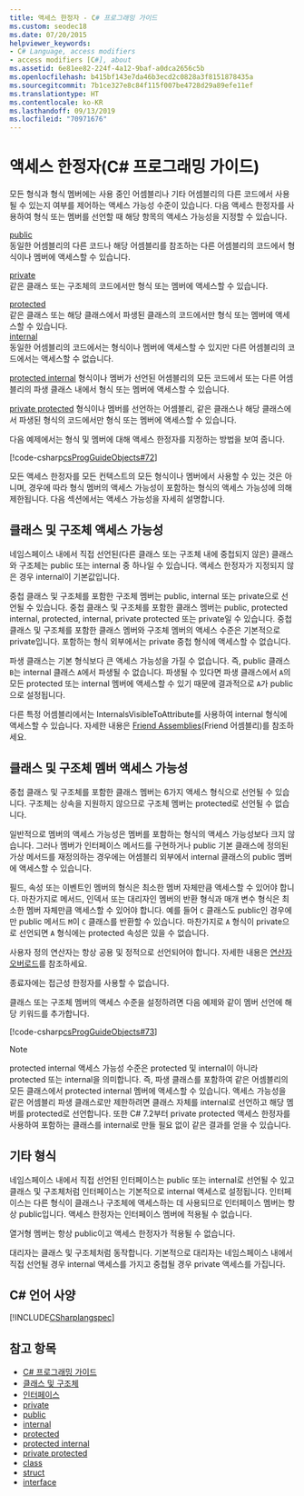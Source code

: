 ```yaml
---
title: 액세스 한정자 - C# 프로그래밍 가이드
ms.custom: seodec18
ms.date: 07/20/2015
helpviewer_keywords:
- C# Language, access modifiers
- access modifiers [C#], about
ms.assetid: 6e81ee82-224f-4a12-9baf-a0dca2656c5b
ms.openlocfilehash: b415bf143e7da46b3ecd2c0828a3f8151878435a
ms.sourcegitcommit: 7b1ce327e8c84f115f007be4728d29a89efe11ef
ms.translationtype: HT
ms.contentlocale: ko-KR
ms.lasthandoff: 09/13/2019
ms.locfileid: "70971676"
---
```

# <a name="access-modifiers-c-programming-guide"></a>액세스 한정자(C# 프로그래밍 가이드)
모든 형식과 형식 멤버에는 사용 중인 어셈블리나 기타 어셈블리의 다른 코드에서 사용될 수 있는지 여부를 제어하는 액세스 가능성 수준이 있습니다. 다음 액세스 한정자를 사용하여 형식 또는 멤버를 선언할 때 해당 항목의 액세스 가능성을 지정할 수 있습니다.  
  
 [public](../../language-reference/keywords/public.md)  
 동일한 어셈블리의 다른 코드나 해당 어셈블리를 참조하는 다른 어셈블리의 코드에서 형식이나 멤버에 액세스할 수 있습니다. 
  
 [private](../../language-reference/keywords/private.md)  
 같은 클래스 또는 구조체의 코드에서만 형식 또는 멤버에 액세스할 수 있습니다.  
  
 [protected](../../language-reference/keywords/protected.md)  
 같은 클래스 또는 해당 클래스에서 파생된 클래스의 코드에서만 형식 또는 멤버에 액세스할 수 있습니다.  
 [internal](../../language-reference/keywords/internal.md)  
 동일한 어셈블리의 코드에서는 형식이나 멤버에 액세스할 수 있지만 다른 어셈블리의 코드에서는 액세스할 수 없습니다.  
  
 [protected internal](../../language-reference/keywords/protected-internal.md) 형식이나 멤버가 선언된 어셈블리의 모든 코드에서 또는 다른 어셈블리의 파생 클래스 내에서 형식 또는 멤버에 액세스할 수 있습니다. 

 [private protected](../../language-reference/keywords/private-protected.md) 형식이나 멤버를 선언하는 어셈블리, 같은 클래스나 해당 클래스에서 파생된 형식의 코드에서만 형식 또는 멤버에 액세스할 수 있습니다.
  
 다음 예제에서는 형식 및 멤버에 대해 액세스 한정자를 지정하는 방법을 보여 줍니다.  
  
 [!code-csharp[csProgGuideObjects#72](~/samples/snippets/csharp/VS_Snippets_VBCSharp/csProgGuideObjects/CS/Objects.cs#72)]  
  
 모든 액세스 한정자를 모든 컨텍스트의 모든 형식이나 멤버에서 사용할 수 있는 것은 아니며, 경우에 따라 형식 멤버의 액세스 가능성이 포함하는 형식의 액세스 가능성에 의해 제한됩니다. 다음 섹션에서는 액세스 가능성을 자세히 설명합니다.  
  
## <a name="class-and-struct-accessibility"></a>클래스 및 구조체 액세스 가능성  
 네임스페이스 내에서 직접 선언된(다른 클래스 또는 구조체 내에 중첩되지 않은) 클래스와 구조체는 public 또는 internal 중 하나일 수 있습니다. 액세스 한정자가 지정되지 않은 경우 internal이 기본값입니다.  
  
 중첩 클래스 및 구조체를 포함한 구조체 멤버는 public, internal 또는 private으로 선언될 수 있습니다. 중첩 클래스 및 구조체를 포함한 클래스 멤버는 public, protected internal, protected, internal, private protected 또는 private일 수 있습니다. 중첩 클래스 및 구조체를 포함한 클래스 멤버와 구조체 멤버의 액세스 수준은 기본적으로 private입니다. 포함하는 형식 외부에서는 private 중첩 형식에 액세스할 수 없습니다.  
  
 파생 클래스는 기본 형식보다 큰 액세스 가능성을 가질 수 없습니다. 즉, public 클래스 `B`는 internal 클래스 `A`에서 파생될 수 없습니다. 파생될 수 있다면 파생 클래스에서 `A`의 모든 protected 또는 internal 멤버에 액세스할 수 있기 때문에 결과적으로 `A`가 public으로 설정됩니다.  
  
 다른 특정 어셈블리에서는 InternalsVisibleToAttribute를 사용하여 internal 형식에 액세스할 수 있습니다. 자세한 내용은 [Friend Assemblies](../../../standard/assembly/friend.md)(Friend 어셈블리)를 참조하세요.  
  
## <a name="class-and-struct-member-accessibility"></a>클래스 및 구조체 멤버 액세스 가능성  
 중첩 클래스 및 구조체를 포함한 클래스 멤버는 6가지 액세스 형식으로 선언될 수 있습니다. 구조체는 상속을 지원하지 않으므로 구조체 멤버는 protected로 선언될 수 없습니다.  
  
 일반적으로 멤버의 액세스 가능성은 멤버를 포함하는 형식의 액세스 가능성보다 크지 않습니다. 그러나 멤버가 인터페이스 메서드를 구현하거나 public 기본 클래스에 정의된 가상 메서드를 재정의하는 경우에는 어셈블리 외부에서 internal 클래스의 public 멤버에 액세스할 수 있습니다.  
  
 필드, 속성 또는 이벤트인 멤버의 형식은 최소한 멤버 자체만큼 액세스할 수 있어야 합니다. 마찬가지로 메서드, 인덱서 또는 대리자인 멤버의 반환 형식과 매개 변수 형식은 최소한 멤버 자체만큼 액세스할 수 있어야 합니다. 예를 들어 `C` 클래스도 public인 경우에만 public 메서드 `M`이 `C` 클래스를 반환할 수 있습니다. 마찬가지로 `A` 형식이 private으로 선언되면 `A` 형식에는 protected 속성은 있을 수 없습니다.  
  
 사용자 정의 연산자는 항상 공용 및 정적으로 선언되어야 합니다. 자세한 내용은 [연산자 오버로드](../../language-reference/operators/operator-overloading.md)를 참조하세요.  
  
 종료자에는 접근성 한정자를 사용할 수 없습니다.  
  
 클래스 또는 구조체 멤버의 액세스 수준을 설정하려면 다음 예제와 같이 멤버 선언에 해당 키워드를 추가합니다.  
  
 [!code-csharp[csProgGuideObjects#73](~/samples/snippets/csharp/VS_Snippets_VBCSharp/csProgGuideObjects/CS/Objects.cs#73)]  
  
> [!NOTE]
> protected internal 액세스 가능성 수준은 protected 및 internal이 아니라 protected 또는 internal을 의미합니다. 즉, 파생 클래스를 포함하여 같은 어셈블리의 모든 클래스에서 protected internal 멤버에 액세스할 수 있습니다. 액세스 가능성을 같은 어셈블리 파생 클래스로만 제한하려면 클래스 자체를 internal로 선언하고 해당 멤버를 protected로 선언합니다. 또한 C# 7.2부터 private protected 액세스 한정자를 사용하여 포함하는 클래스를 internal로 만들 필요 없이 같은 결과를 얻을 수 있습니다.  
  
## <a name="other-types"></a>기타 형식  
 네임스페이스 내에서 직접 선언된 인터페이스는 public 또는 internal로 선언될 수 있고 클래스 및 구조체처럼 인터페이스는 기본적으로 internal 액세스로 설정됩니다. 인터페이스는 다른 형식이 클래스나 구조체에 액세스하는 데 사용되므로 인터페이스 멤버는 항상 public입니다. 액세스 한정자는 인터페이스 멤버에 적용될 수 없습니다.  
  
 열거형 멤버는 항상 public이고 액세스 한정자가 적용될 수 없습니다.  
  
 대리자는 클래스 및 구조체처럼 동작합니다. 기본적으로 대리자는 네임스페이스 내에서 직접 선언될 경우 internal 액세스를 가지고 중첩될 경우 private 액세스를 가집니다.  
  
## <a name="c-language-specification"></a>C# 언어 사양  
 [!INCLUDE[CSharplangspec](~/includes/csharplangspec-md.md)]  
  
## <a name="see-also"></a>참고 항목

- [C# 프로그래밍 가이드](../index.md)
- [클래스 및 구조체](./index.md)
- [인터페이스](../interfaces/index.md)
- [private](../../language-reference/keywords/private.md)
- [public](../../language-reference/keywords/public.md)
- [internal](../../language-reference/keywords/internal.md)
- [protected](../../language-reference/keywords/protected.md)
- [protected internal](../../language-reference/keywords/protected-internal.md)
- [private protected](../../language-reference/keywords/private-protected.md)
- [class](../../language-reference/keywords/class.md)
- [struct](../../language-reference/keywords/struct.md)
- [interface](../../language-reference/keywords/interface.md)
